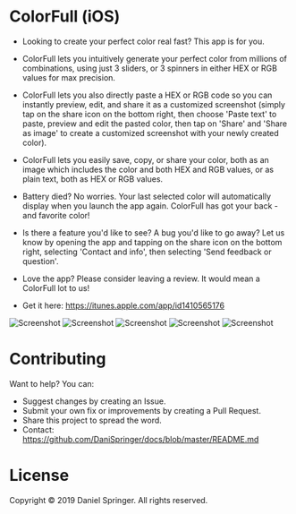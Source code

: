 # ColorFull (iOS)
- Looking to create your perfect color real fast? This app is for you.
- ColorFull lets you intuitively generate your perfect color from millions of combinations, using just 3 sliders, or 3 spinners in either HEX or RGB values for max precision.
- ColorFull lets you also directly paste a HEX or RGB code so you can instantly preview, edit, and share it as a customized screenshot (simply tap on the share icon on the bottom right, then choose 'Paste text' to paste, preview and edit the pasted color, then tap on 'Share' and 'Share as image' to create a customized screenshot with your newly created color).
- ColorFull lets you easily save, copy, or share your color, both as an image which includes the color and both HEX and RGB values, or as plain text, both as HEX or RGB values.
- Battery died? No worries. Your last selected color will automatically display when you launch the app again. ColorFull has got your back - and favorite color!

- Is there a feature you'd like to see? A bug you'd like to go away? Let us know by opening the app and tapping on the share icon on the bottom right, selecting 'Contact and info', then selecting 'Send feedback or question'.
- Love the app? Please consider leaving a review. It would mean a ColorFull lot to us!
- Get it here: https://itunes.apple.com/app/id1410565176

![Screenshot](https://raw.githubusercontent.com/DaniSpringer/prime/master/sc/s1.png) ![Screenshot](https://raw.githubusercontent.com/DaniSpringer/prime/master/sc/s2.png) ![Screenshot](https://raw.githubusercontent.com/DaniSpringer/prime/master/sc/s3.png) ![Screenshot](https://raw.githubusercontent.com/DaniSpringer/prime/master/sc/s4.png) ![Screenshot](https://raw.githubusercontent.com/DaniSpringer/prime/master/sc/s5.png)

# Contributing
Want to help? You can:
- Suggest changes by creating an Issue.
- Submit your own fix or improvements by creating a Pull Request.
- Share this project to spread the word.
- Contact: https://github.com/DaniSpringer/docs/blob/master/README.md

# License
Copyright © 2019 Daniel Springer. All rights reserved.